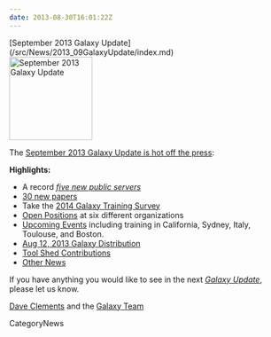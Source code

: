 ```yaml
---
date: 2013-08-30T16:01:22Z
---
```

<div class='newsItemHeader'>[September 2013 Galaxy Update](/src/News/2013_09GalaxyUpdate/index.md)</div>

<div class='right'><a href='/GalaxyUpdates/2013_09'><img src='/Images/Logos/GalaxyUpdate200.png' alt='September 2013 Galaxy Update' width=150 /></a></div>

The [September 2013 Galaxy Update is hot off the press](/src/GalaxyUpdates/2013_09/index.md):

**Highlights:**
* A record *[five new public servers](/src/GalaxyUpdates/2013_09/index.md#new-public-servers)*
* [30 new papers](/src/GalaxyUpdates/2013_09/index.md#new-papers)
* Take the [2014 Galaxy Training Survey](/src/GalaxyUpdates/2013_09/index.md#2014-galaxy-training-survey)
* [Open Positions](/src/GalaxyUpdates/2013_09/index.md#whos-hiring) at six different organizations
* [Upcoming Events](/src/GalaxyUpdates/2013_09/index.md#events) including training in California, Sydney, Italy, Toulouse, and Boston.
* [Aug 12, 2013 Galaxy Distribution](/src/GalaxyUpdates/2013_09/index.md#aug-12-2013-galaxy-distribution)
* [Tool Shed Contributions](/src/GalaxyUpdates/2013_09/index.md#tool-shed-contributions)
* [Other News](/src/GalaxyUpdates/2013_09/index.md#other-news)

If you have anything you would like to see in the next *[Galaxy Update](/src/GalaxyUpdates/index.md)*, please let us know.

[Dave Clements](/DaveClements) and the [Galaxy Team](/src/GalaxyTeam/index.md)


CategoryNews

